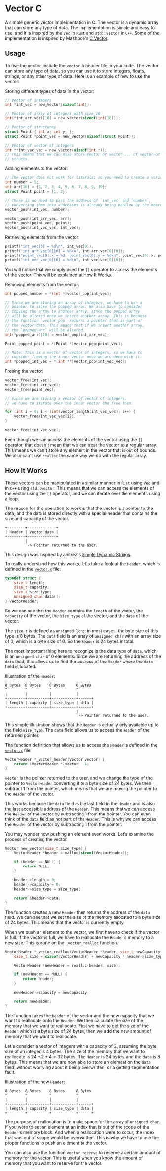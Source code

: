 # Vector C

A simple generic vector implementation in C. The vector is a dynamic array that can store any type of data. The implementation is simple and easy to use, and it is inspired by the `Vec` in `Rust` and `std::vector` in `C++`. Some of the implementation is inspired by Mashpoe's [C Vector](https://github.com/Mashpoe/c-vector/).

## Usage

To use the vector, include the `vector.h` header file in your code. The vector can store any type of data, so you can use it to store integers, floats, strings, or any other type of data. Here is an example of how to use the vector:

Storing different types of data in the vector:

```c
// Vector of integers
int *int_vec = new_vector(sizeof(int));

// Vector of array of integers with size 10
int(*int_arr_vec)[10] = new_vector(sizeof(int[10]));

// Vector of structures
struct Point { int x; int y; };
struct Point *point_vec = new_vector(sizeof(struct Point));

// Vector of vector of integers
int **int_vec_vec = new_vector(sizeof(int *));
// This means that we can also store vector of vector ... of vector of
// structs.
```

Adding elements to the vector:

```c
// The vector does not work for literals; so you need to create a variable.
int number = 5;
int arr[10] = {1, 2, 3, 4, 5, 6, 7, 8, 9, 10};
struct Point point = {1, 2};

// There is no need to pass the address of `int_vec` and `number`,
// converting them into addresses is already being handled by the macro.
vector_push(int_vec, number);

vector_push(int_arr_vec, arr);
vector_push(point_vec, point);
vector_push(int_vec_vec, int_vec);
```

Retrieving elements from the vector:

```c
printf("int_vec[0] = %d\n", int_vec[0]);
printf("int_arr_vec[0][0] = %d\n", int_arr_vec[0][0]);
printf("point_vec[0].x = %d, point_vec[0].y = %d\n", point_vec[0].x, point_vec[0].y);
printf("int_vec_vec[0][0] = %d\n", int_vec_vec[0][0]);
```

You will notice that we simply used the `[]` operator to access the elements of the vector. This will be explained at [How It Works](#how-it-works).

Removing elements from the vector:

```c
int popped_number = *(int *)vector_pop(int_vec);

// Since we are storing an array of integers, we have to use a
// pointer to store the popped array. We also have to consider
// copying the array to another array, since the popped array
// will be altered once we insert another array. This is because
// the function `vector_pop` returns a pointer that is part of
// the vector data. This means that if we insert another array,
// the `popped_arr` will be altered.
int(*popped_arr)[10] = vector_pop(int_arr_vec);

Point popped_point = *(Point *)vector_pop(point_vec);

// Note: This is a vector of vector of integers, so we have to
// consider freeing the inner vector once we are done with it.
int *popped_int_vec = *(int **)vector_pop(int_vec_vec);
```

Freeing the vector:

```c
vector_free(int_vec);
vector_free(int_arr_vec);
vector_free(point_vec);

// Since we are storing a vector of vector of integers,
// we have to iterate over the inner vector and free them.

for (int i = 0; i < (int)vector_length(int_vec_vec); i++) {
    vector_free(int_vec_vec[i]);
}

vector_free(int_vec_vec);
```

Even though we can access the elements of the vector using the `[]` operator, that doesn't mean that we can treat the vector as a regular array. This means we can't store any element in the vector that is out of bounds. We also can't use `realloc` the same way we do with the regular array.

## How It Works

These vectors can be manipulated in a similar manner in `Rust` using `Vec` and in `C++` using `std::vector`. This means that we can access the elements of the vector using the `[]` operator, and we can iterate over the elements using a loop.

The reason for this operation to work is that the vector is a pointer to the data, and the data is stored directly with a special header that contains the size and capacity of the vector.

```
+--------+-------------+
| Header | Vector data |
+--------+-------------+
         |
         `-> Pointer returned to the user.
```

This design was inspired by anitrez's [Simple Dynamic Strings](https://github.com/antirez/sds/).

To really understand how this works, let's take a look at the `Header`, which is defined in the [`vector.c`](vector.c) file:

```c
typedef struct {
	size_t length;
	size_t capacity;
	size_t size_type;
	unsigned char data[];
} VectorHeader;
```

So we can see that the `Header` contains the `length` of the vector, the `capacity` of the vector, the `size_type` of the vector, and the `data` of the vector.

The `size_t` is defined as `unsigned long`; in most cases, the byte size of this type is $8$ bytes. The `data` field is an array of `unsigned char` with an array size of $0$, which is a byte size of $0$. So the `Header` is $24$ bytes in total.

The most important thing here to recognize is the data type of `data`, which is an `unsigned char` of $0$ elements. Since we are returning the address of the `data` field, this allows us to find the address of the `Header` where the `data` field is located.

Illustration of the `Header`:

```
8 Bytes  8 Bytes    8 Bytes     0 Bytes
^        ^          ^           ^
|        |          |           |
+--------+----------+-----------+------+
| length | capacity | size_type | data |
+--------+----------+-----------+------+
                                |
                                `-> Pointer returned to the user.
```

This simple illustration shows that the `Header` is actually only available up to the field `size_type`. The `data` field allows us to access the `Header` of the returned pointer.

The function definition that allows us to access the `Header` is defined in the [`vector.c`](vector.c) file:

```c
VectorHeader *_vector_header(Vector vector) {
	return (VectorHeader *)vector - 1;
}
```

`vector` is the pointer returned to the user, and we change the type of the pointer to `VectorHeader` converting it to a byte size of $24$ bytes. We then subtract $1$ from the pointer, which means that we are moving the pointer to the `Header` of the vector.

This works because the `data` field is the last field in the `Header` and is also the last accessible address of the `Header`. This means that we can access the `Header` of the vector by subtracting $1$ from the pointer. You can even think of the `data` field as not part of the `Header`. This is why we can access the `Header` of the vector by subtracting $1$ from the pointer.

You may wonder how pushing an element even works. Let's examine the process of creating the vector.

```c
Vector new_vector(size_t size_type) {
	VectorHeader *header = malloc(sizeof(VectorHeader));

	if (header == NULL) {
		return NULL;
	}

	header->length = 0;
	header->capacity = 0;
	header->size_type = size_type;

	return &header->data;
}
```

The function creates a new `Header` then returns the address of the `data` field. We can see that we set the size of the memory allocated to a byte size of $24$ bytes. This means that the vector is currently empty.

When we push an element to the vector, we first have to check if the vector is full. If the vector is full, we have to reallocate the `Header`'s memory to a new size. This is done on the `_vector_realloc` function.

```c
VectorHeader *_vector_realloc(VectorHeader *header, size_t newCapacity) {
	size_t size = sizeof(VectorHeader) + newCapacity * header->size_type;

	VectorHeader *newHeader = realloc(header, size);

	if (newHeader == NULL) {
		return header;
	}

	newHeader->capacity = newCapacity;

	return newHeader;
}
```

The function takes the `Header` of the vector and the new capacity that we want to reallocate onto the `Header`. We then calculate the size of the memory that we want to reallocate. First we have to get the size of the `Header` which is a byte size of $24$ bytes, then we add the new amount of memory that we want to reallocate.

Let's consider a vector of integers with a capacity of $2$, assuming the byte size of an integer is $4$ bytes. The size of the memory that we want to reallocate is $24 + 2 * 4 = 32$ bytes. The `Header` is $24$ bytes, and the `data` is $8$ bytes. This means that we are now able to store an element on the `data` field, without worrying about it being overwritten, or a getting segmentation fault.

Illustration of the new `Header`:

```
8 Bytes  8 Bytes    8 Bytes     8 Bytes
^        ^          ^           ^
|        |          |           |
+--------+----------+-----------+------+
| length | capacity | size_type | data |
+--------+----------+-----------+------+
```

The purpose of reallocation is to make space for the array of `unsigned char`. If you were to set an element at an index that is out of the scope of the `Header`'s memory block. And when a reallocation were to occur, the index that was out of scope would be overwritten. This is why we have to use the proper functions to push an element to the vector.

You can also use the function `vector_reserve` to reserve a certain amount of memory for the vector. This is useful when you know the amount of memory that you want to reserve for the vector.
